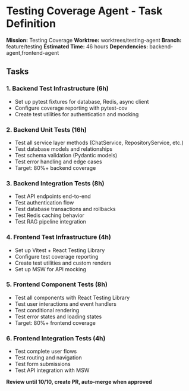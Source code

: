 # Testing Coverage Agent - Task Definition

**Mission:** Testing Coverage
**Worktree:** worktrees/testing-agent
**Branch:** feature/testing
**Estimated Time:** 46 hours
**Dependencies:** backend-agent,frontend-agent

## Tasks

### 1. Backend Test Infrastructure (6h)
- Set up pytest fixtures for database, Redis, async client
- Configure coverage reporting with pytest-cov
- Create test utilities for authentication and mocking

### 2. Backend Unit Tests (16h)
- Test all service layer methods (ChatService, RepositoryService, etc.)
- Test database models and relationships
- Test schema validation (Pydantic models)
- Test error handling and edge cases
- Target: 80%+ backend coverage

### 3. Backend Integration Tests (8h)
- Test API endpoints end-to-end
- Test authentication flow
- Test database transactions and rollbacks
- Test Redis caching behavior
- Test RAG pipeline integration

### 4. Frontend Test Infrastructure (4h)
- Set up Vitest + React Testing Library
- Configure test coverage reporting
- Create test utilities and custom renders
- Set up MSW for API mocking

### 5. Frontend Component Tests (8h)
- Test all components with React Testing Library
- Test user interactions and event handlers
- Test conditional rendering
- Test error states and loading states
- Target: 80%+ frontend coverage

### 6. Frontend Integration Tests (4h)
- Test complete user flows
- Test routing and navigation
- Test form submissions
- Test API integration with MSW

**Review until 10/10, create PR, auto-merge when approved**

